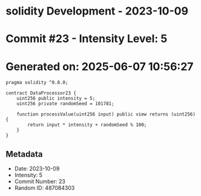 ﻿# solidity Development - 2023-10-09
# Commit #23 - Intensity Level: 5
# Generated on: 2025-06-07 10:56:27
```solidity
pragma solidity ^0.8.0;

contract DataProcessor23 {
    uint256 public intensity = 5;
    uint256 private randomSeed = 101781;

    function processValue(uint256 input) public view returns (uint256) {
        return input * intensity + randomSeed % 100;
    }
}
```
## Metadata
- Date: 2023-10-09
- Intensity: 5
- Commit Number: 23
- Random ID: 487084303
